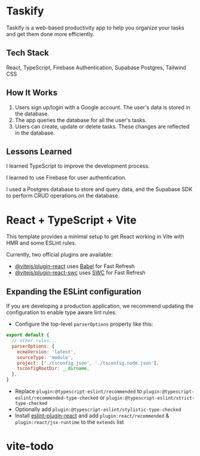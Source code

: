 # Taskify
Taskify is a web-based productivity app to help you organize your tasks and get them done more efficiently.

## Tech Stack
React, TypeScript, Firebase Authentication, Supabase Postgres, Tailwind CSS

## How It Works
1. Users sign up/login with a Google account. The user's data is stored in the database.
2. The app queries the database for all the user's tasks.
3. Users can create, update or delete tasks. These changes are reflected in the database.

## Lessons Learned
I learned TypeScript to improve the development process. 

I learned to use Firebase for user authentication. 

I used a Postgres database to store and query data, and the Supabase SDK to perform CRUD operations on the database.

#

# React + TypeScript + Vite

This template provides a minimal setup to get React working in Vite with HMR and some ESLint rules.

Currently, two official plugins are available:

- [@vitejs/plugin-react](https://github.com/vitejs/vite-plugin-react/blob/main/packages/plugin-react/README.md) uses [Babel](https://babeljs.io/) for Fast Refresh
- [@vitejs/plugin-react-swc](https://github.com/vitejs/vite-plugin-react-swc) uses [SWC](https://swc.rs/) for Fast Refresh

## Expanding the ESLint configuration

If you are developing a production application, we recommend updating the configuration to enable type aware lint rules:

- Configure the top-level `parserOptions` property like this:

```js
export default {
  // other rules...
  parserOptions: {
    ecmaVersion: 'latest',
    sourceType: 'module',
    project: ['./tsconfig.json', './tsconfig.node.json'],
    tsconfigRootDir: __dirname,
  },
}
```

- Replace `plugin:@typescript-eslint/recommended` to `plugin:@typescript-eslint/recommended-type-checked` or `plugin:@typescript-eslint/strict-type-checked`
- Optionally add `plugin:@typescript-eslint/stylistic-type-checked`
- Install [eslint-plugin-react](https://github.com/jsx-eslint/eslint-plugin-react) and add `plugin:react/recommended` & `plugin:react/jsx-runtime` to the `extends` list
# vite-todo
